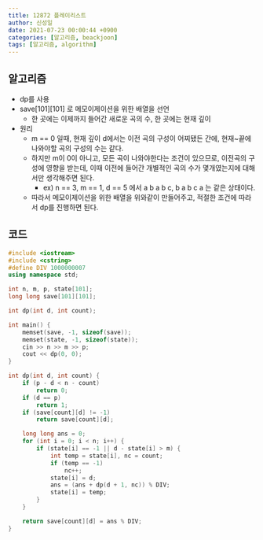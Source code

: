 ```yaml
---
title: 12872 플레이리스트
author: 신성일
date: 2021-07-23 00:00:44 +0900
categories: [알고리즘, beackjoon]
tags: [알고리즘, algorithm]
---
```


## 알고리즘

- dp를 사용
- save\[101\]\[101\] 로 메모이제이션을 위한 배열을 선언
  - 한 곳에는 이제까지 들어간 새로운 곡의 수, 한 곳에는 현재 깊이
- 원리
  - m == 0 일때, 현재 깊이 d에서는 이전 곡의 구성이 어찌됐든 간에, 현재~끝에 나와야할 곡의 구성의 수는 같다.
  - 하지만 m이 0이 아니고, 모든 곡이 나와야한다는 조건이 있으므로, 이전곡의 구성에 영향을 받는데, 이때 이전에 들어간 개별적인 곡의 수가 몇개였는지에 대해서만 생각해주면 된다.
    - ex) n == 3, m == 1, d == 5 에서 a b a b c, b a b c a 는 같은 상태이다.
  - 따라서 메모이제이션을 위한 배열을 위와같이 만들어주고, 적절한 조건에 따라서 dp를 진행하면 된다.

## 코드

```c++
#include <iostream>
#include <cstring>
#define DIV 1000000007
using namespace std;

int n, m, p, state[101];
long long save[101][101];

int dp(int d, int count);

int main() {
	memset(save, -1, sizeof(save));
	memset(state, -1, sizeof(state));
	cin >> n >> m >> p;
	cout << dp(0, 0);
}

int dp(int d, int count) {
	if (p - d < n - count)
		return 0;
	if (d == p)
		return 1;
	if (save[count][d] != -1)
		return save[count][d];

	long long ans = 0;
	for (int i = 0; i < n; i++) {
		if (state[i] == -1 || d - state[i] > m) {
			int temp = state[i], nc = count;
			if (temp == -1)
				nc++;
			state[i] = d;
			ans = (ans + dp(d + 1, nc)) % DIV;
			state[i] = temp;
		}
	}

	return save[count][d] = ans % DIV;
}
```
